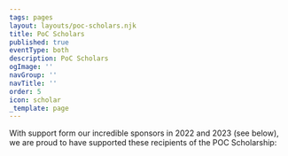 ```yaml
---
tags: pages
layout: layouts/poc-scholars.njk
title: PoC Scholars
published: true
eventType: both
description: PoC Scholars
ogImage: ''
navGroup: ''
navTitle: ''
order: 5
icon: scholar
_template: page
---
```


With support form our incredible sponsors in 2022 and 2023 (see below), we are proud to have supported these recipients of the POC Scholarship:
